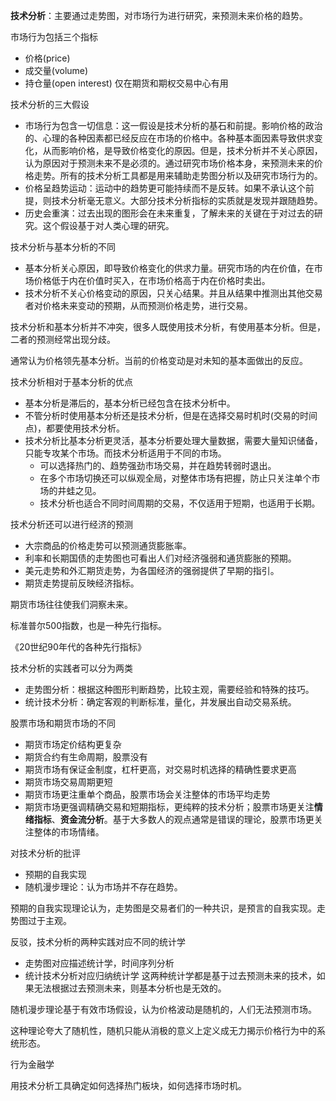 **技术分析**：主要通过走势图，对市场行为进行研究，来预测未来价格的趋势。

市场行为包括三个指标
+ 价格(price)
+ 成交量(volume)
+ 持仓量(open interest) 仅在期货和期权交易中心有用

技术分析的三大假设
+ 市场行为包含一切信息：这一假设是技术分析的基石和前提。影响价格的政治的、心理的各种因素都已经反应在市场的价格中。各种基本面因素导致供求变化，从而影响价格，是导致价格变化的原因。但是，技术分析并不关心原因，认为原因对于预测未来不是必须的。通过研究市场价格本身，来预测未来的价格走势。所有的技术分析工具都是用来辅助走势图分析以及研究市场行为的。
+ 价格呈趋势运动：运动中的趋势更可能持续而不是反转。如果不承认这个前提，则技术分析毫无意义。大部分技术分析指标的实质就是发现并跟随趋势。
+ 历史会重演：过去出现的图形会在未来重复，了解未来的关键在于对过去的研究。这个假设基于对人类心理的研究。


技术分析与基本分析的不同
+ 基本分析关心原因，即导致价格变化的供求力量。研究市场的内在价值，在市场价格低于内在价值时买入，在市场价格高于内在价格时卖出。
+ 技术分析不关心价格变动的原因，只关心结果。并且从结果中推测出其他交易者对价格未来变动的预期，从而预测价格走势，进行交易。

技术分析和基本分析并不冲突，很多人既使用技术分析，有使用基本分析。但是，二者的预测经常出现分歧。

通常认为价格领先基本分析。当前的价格变动是对未知的基本面做出的反应。

技术分析相对于基本分析的优点
+ 基本分析是滞后的，基本分析已经包含在技术分析中。
+ 不管分析时使用基本分析还是技术分析，但是在选择交易时机时(交易的时间点)，都要使用技术分析。
+ 技术分析比基本分析更灵活，基本分析要处理大量数据，需要大量知识储备，只能专攻某个市场。而技术分析适用于不同的市场。
	+ 可以选择热门的、趋势强劲市场交易，并在趋势转弱时退出。
	+ 在多个市场切换还可以纵观全局，对整体市场有把握，防止只关注单个市场的井蛙之见。
	+ 技术分析也适合不同时间周期的交易，不仅适用于短期，也适用于长期。

技术分析还可以进行经济的预测
+ 大宗商品的价格走势可以预测通货膨胀率。
+ 利率和长期国债的走势图也可看出人们对经济强弱和通货膨胀的预期。
+ 美元走势和外汇期货走势，为各国经济的强弱提供了早期的指引。
+ 期货走势提前反映经济指标。

期货市场往往使我们洞察未来。

标准普尔500指数，也是一种先行指标。

《20世纪90年代的各种先行指标》


技术分析的实践者可以分为两类
+ 走势图分析：根据这种图形判断趋势，比较主观，需要经验和特殊的技巧。
+ 统计技术分析：确定客观的判断标准，量化，并发展出自动交易系统。

股票市场和期货市场的不同
+ 期货市场定价结构更复杂
+ 期货合约有生命周期，股票没有
+  期货市场有保证金制度，杠杆更高，对交易时机选择的精确性要求更高
+ 期货市场交易周期更短
+ 期货市场更注重单个商品，股票市场会关注整体的市场平均走势
+ 期货市场更强调精确交易和短期指标，更纯粹的技术分析；股票市场更关注**情绪指标**、**资金流分析**。基于大多数人的观点通常是错误的理论，股票市场更关注整体的市场情绪。

对技术分析的批评
+ 预期的自我实现
+ 随机漫步理论：认为市场并不存在趋势。

预期的自我实现理论认为，走势图是交易者们的一种共识，是预言的自我实现。走势图过于主观。

反驳，技术分析的两种实践对应不同的统计学
+ 走势图对应描述统计学，时间序列分析
+ 统计技术分析对应归纳统计学
这两种统计学都是基于过去预测未来的技术，如果无法根据过去预测未来，则基本分析也是无效的。

随机漫步理论基于有效市场假设，认为价格波动是随机的，人们无法预测市场。

这种理论夸大了随机性，随机只能从消极的意义上定义成无力揭示价格行为中的系统形态。


行为金融学


用技术分析工具确定如何选择热门板块，如何选择市场时机。



